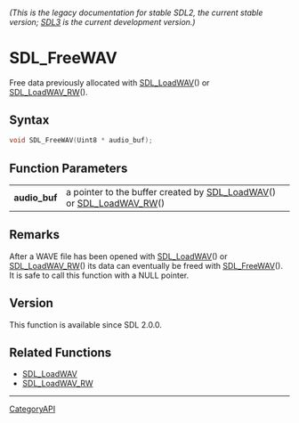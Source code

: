 ###### (This is the legacy documentation for stable SDL2, the current stable version; [SDL3](https://wiki.libsdl.org/SDL3/) is the current development version.)
# SDL_FreeWAV

Free data previously allocated with [SDL_LoadWAV](SDL_LoadWAV)() or [SDL_LoadWAV_RW](SDL_LoadWAV_RW)().

## Syntax

```c
void SDL_FreeWAV(Uint8 * audio_buf);

```

## Function Parameters

|                   |                                                                                                       |
| ----------------- | ----------------------------------------------------------------------------------------------------- |
| **audio_buf**     | a pointer to the buffer created by [SDL_LoadWAV](SDL_LoadWAV)() or [SDL_LoadWAV_RW](SDL_LoadWAV_RW)() |

## Remarks

After a WAVE file has been opened with [SDL_LoadWAV](SDL_LoadWAV)() or
[SDL_LoadWAV_RW](SDL_LoadWAV_RW)() its data can eventually be freed with
[SDL_FreeWAV](SDL_FreeWAV)(). It is safe to call this function with a NULL
pointer.

## Version

This function is available since SDL 2.0.0.

## Related Functions

* [SDL_LoadWAV](SDL_LoadWAV)
* [SDL_LoadWAV_RW](SDL_LoadWAV_RW)

----
[CategoryAPI](CategoryAPI)

